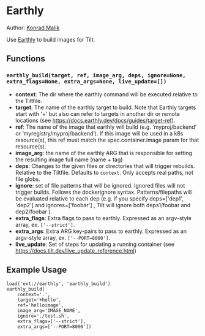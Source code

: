# Earthly

Author: [Konrad Malik](https://github.com/konradmalik)

Use [Earthly](https://earthly.dev/) to build images for Tilt.

## Functions

### `earthly_build(target, ref, image_arg, deps, ignore=None, extra_flags=None, extra_args=None, live_update=[])`

- **context**: The dir where the earthly command will be executed relative to the Tiltfile.
- **target**: The name of the earthly target to build.
  Note that Earthly targets start with '+' but also can refer to targets
  in another dir or remote locations (see https://docs.earthly.dev/docs/guides/target-ref).
- **ref**: The name of the image that earthly will build (e.g. ‘myproj/backend’ or ‘myregistry/myproj/backend’).
  If this image will be used in a k8s resource(s), this ref must match the spec.container.image param for that resource(s).
- **image_arg**: the name of the earthly ARG that is responsible for setting the resulting image full name (name + tag)
- **deps**: Changes to the given files or directories that will trigger rebuilds. Relative to the Tiltfile. Defaults to `context`. Only accepts real paths, not file globs.
- **ignore**: set of file patterns that will be ignored. Ignored files will not trigger builds. Follows the dockerignore syntax.
  Patterns/filepaths will be evaluated relative to each dep (e.g. if you specify deps=['dep1', 'dep2'] and ignores=['foobar'] , Tilt will ignore both deps1/foobar and dep2/foobar ).
- **extra_flags**: Extra flags to pass to earthly. Expressed as an argv-style array, ex. `['--strict']`.
- **extra_args**: Extra ARG key-pairs to pass to earthly. Expressed as an argv-style array, ex. `['--PORT=8000']`.
- **live_update**: Set of steps for updating a running container
  (see https://docs.tilt.dev/live_update_reference.html)

## Example Usage

```
load('ext://earthly', 'earthly_build')
earthly_build(
    context='.',
    target='+hello',
    ref='helloimage',
    image_arg='IMAGE_NAME',
    ignore='./test.sh',
    extra_flags=['--strict'],
    extra_args=['--PORT=8000'])
```
